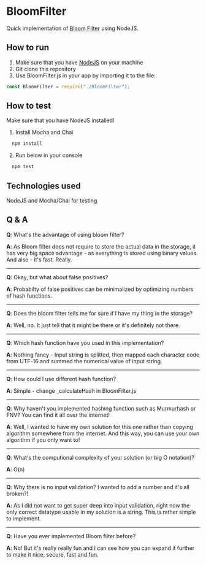 # BloomFilter

Quick implementation of [Bloom Filter](https://en.wikipedia.org/wiki/Bloom_filter) using NodeJS.

## How to run

1. Make sure that you have [NodeJS](https://nodejs.org/en/) on your machine
2. Git clone this repository
3. Use BloomFilter.js in your app by importing it to the file:

```javascript
const BloomFilter = require("./BloomFilter");
```

## How to test

Make sure that you have NodeJS installed!

1. Install Mocha and Chai

```javascript
  npm install
```

2. Run below in your console

```javascript
  npm test
```

## Technologies used

NodeJS and Mocha/Chai for testing.

## Q & A

<b>Q</b>: What's the advantage of using bloom filter?

<b>A</b>: As Bloom filter does not require to store the actual data in the storage, it has very big space advantage - as everything is stored using binary values. And also - it's fast. Really.

---

<b>Q</b>: Okay, but what about false positives?

<b>A</b>: Probabilty of false positives can be minimalized by optimizing numbers of hash functions.

---

<b>Q</b>: Does the bloom filter tells me for sure if I have my thing in the storage?

<b>A</b>: Well, no. It just tell that it might be there or it's definitely not there.

---

<b>Q</b>: Which hash function have you used in this implementation?

<b>A</b>: Nothing fancy - Input string is splitted, then mapped each character code from UTF-16 and summed the numerical value of input string.

---

<b>Q</b>: How could I use different hash function?

<b>A</b>: Simple - change \_calculateHash in BloomFilter.js

---

<b>Q</b>: Why haven't you implemented hashing function such as Murmurhash or FNV? You can find it all over the internet!

<b>A</b>: Well, I wanted to have my own solution for this one rather than copying algorithm somewhere from the internet. And this way, you can use your own algorithm if you only want to!

---

<b>Q</b>: What's the computional complexity of your solution (or big O notation)?

<b>A</b>: O(n)

---

<b>Q</b>: Why there is no input validation? I wanted to add a number and it's all broken?!

<b>A</b>: As I did not want to get super deep into input validation, right now the only correct datatype usable in my solution is a string. This is rather simple to implement.

---

<b>Q</b>: Have you ever implemented Bloom filter before?

<b>A</b>: No! But it's really really fun and I can see how you can expand it further to make it nice, secure, fast and fun.
